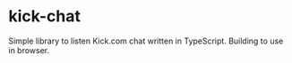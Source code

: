 # kick-chat

Simple library to listen Kick.com chat written in TypeScript.
Building to use in browser.
